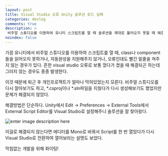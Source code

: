 ```yaml
---
layout: post
title: Visual Studio 오류 Unity 솔루션 로드 실패
categories: devlog
comments: true
description: >
 비주얼 스튜디오를 이용하여 유니티 스크립트를 열 때 솔루션을 제대로 불러오지 못할 때 해결법
noindex: false
---
```


가끔 유니티에서 비주얼 스튜디오를 이용하여 스크립트를 열 때, class나 component들을 읽어오지 못하거나, 자동완성을 지원해주지 않거나, 오류인데도 빨간 밑줄을 쳐주지 않는 경우가 있다. 흔한 visual studio 오류로 보통 껐다가 켰을 때 해결되곤 하는데 그러지 않는 경우도 종종 발생한다.

이것 때문에 퇴근 후 개인프로젝트가 얼마나 막혀있었는지 모른다. 비주얼 스튜디오를 다시 깔아보기도 하고, *.csproj이나 *.sln파일을 지웠다가 다시 생성해보기도 했었지만 문제가 해결되지 않았다.

해결방법은 단순하다.
Unity에서 Edit -> Preferences -> External Tools에서
External Script Editor를 Visual Studio로 설정해주니 솔루션을 잘 찾아왔다.

![enter image description here](https://lh3.googleusercontent.com/m_QMVDS_qnS8QxT37TVVMkjkSN2CrDER0UqD9zACem5JM1eYoTsfCVOWzq-Sr_2-VqZ7UOCStNI)

이걸로 해결되지 않는다면 에디터를 Mono로 바꿔서 Script를 한 번 열었다가 다시 Visual Studio로 전환하여 열어보라는 설명도 보았다.

막힘없는 개발을 위해 화이팅!
